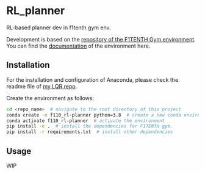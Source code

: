 # RL_planner
RL-based planner dev in f1tenth gym env.

Development is based on the [repository of the F1TENTH Gym environment](https://github.com/f1tenth/f1tenth_gym). 
You can find the [documentation](https://f1tenth-gym.readthedocs.io/en/latest/) of the environment here.

## Installation

For the installation and configuration of Anaconda, please check the readme file of [my LQR repo](https://github.com/derekhanbaliq/LQR-based-Path-Tracking). 

Create the environment as follows:
```bash
cd <repo_name>  # navigate to the root directory of this project
conda create -n f110_rl-planner python=3.8  # create a new conda environment with Python 3.8
conda activate f110_rl-planner  # activate the environment
pip install -e .  # install the dependencies for F1TENTH gym.
pip install -r requirements.txt  # install other dependencies
```

## Usage

WIP
